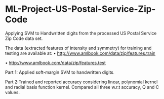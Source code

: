 # ML-Project-US-Postal-Service-Zip-Code
Applying SVM to Handwritten digits from the processed US Postal Service Zip Code data set.


The data (extracted features of intensity and symmetry) for training and
testing are available at:
• http://www.amlbook.com/data/zip/features.train


• http://www.amlbook.com/data/zip/features.test


Part 1: Applied soft-margin SVM to handwritten digits.


Part 2:Trained and reported accuracy considering linear, polynomial kernel and radial basis function kernel. Compared all three w.r.t accuracy, Q and C values.
